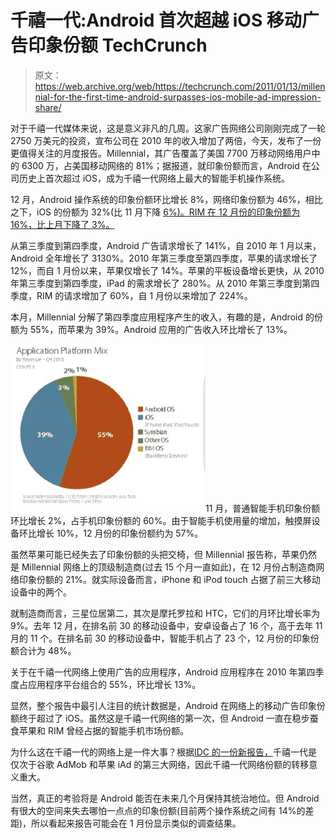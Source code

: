 # 千禧一代:Android 首次超越 iOS 移动广告印象份额 TechCrunch

> 原文：<https://web.archive.org/web/https://techcrunch.com/2011/01/13/millennial-for-the-first-time-android-surpasses-ios-mobile-ad-impression-share/>

对于千禧一代媒体来说，这是意义非凡的几周。这家广告网络公司刚刚完成了一轮 2750 万美元的投资，宣布公司在 2010 年的收入增加了两倍，今天，发布了一份更值得关注的月度报告。Millennial，其广告覆盖了美国 7700 万移动网络用户中的 6300 万，占美国移动网络的 81%；据报道，就印象份额而言，Android 在公司历史上首次超过 iOS，成为千禧一代网络上最大的智能手机操作系统。

12 月，Android 操作系统的印象份额环比增长 8%，网络印象份额为 46%，相比之下，iOS 的份额为 32%(比 11 月下降 [6%)。RIM 在 12 月份的印象份额为 16%，比上月下降了 3%。](https://web.archive.org/web/20230202234244/https://techcrunch.com/2010/12/14/millennial-android-and-ios-in-deadlock-again-for-monthly-smartphone-impression-share/)

从第三季度到第四季度，Android 广告请求增长了 141%，自 2010 年 1 月以来，Android 全年增长了 3130%。2010 年第三季度至第四季度，苹果的请求增长了 12%，而自 1 月份以来，苹果仅增长了 14%。苹果的平板设备增长更快，从 2010 年第三季度到第四季度，iPad 的需求增长了 280%。从 2010 年第三季度到第四季度，RIM 的请求增加了 60%，自 1 月份以来增加了 224%。

本月，Millennial 分解了第四季度应用程序产生的收入，有趣的是，Android 的份额为 55%，而苹果为 39%。Android 应用的广告收入环比增长了 13%。

![](img/f1f5c2b9cf7b6239ca3246a5b5ae283b.png)11 月，普通智能手机印象份额环比增长 2%，占手机印象份额的 60%。由于智能手机使用量的增加，触摸屏设备环比增长 10%，12 月份的印象份额约为 57%。

虽然苹果可能已经失去了印象份额的头把交椅，但 Millennial 报告称，苹果仍然是 Millennial 网络上的顶级制造商(过去 15 个月一直如此)，在 12 月份占制造商网络印象份额的 21%。就实际设备而言，iPhone 和 iPod touch 占据了前三大移动设备中的两个。

就制造商而言，三星位居第二，其次是摩托罗拉和 HTC，它们的月环比增长率为 9%。去年 12 月，在排名前 30 的移动设备中，安卓设备占了 16 个，高于去年 11 月的 11 个。在排名前 30 的移动设备中，智能手机占了 23 个，12 月份的印象份额合计为 48%。

关于在千禧一代网络上使用广告的应用程序，Android 应用程序在 2010 年第四季度占应用程序平台组合的 55%，环比增长 13%。

显然，整个报告中最引人注目的统计数据是，Android 在网络上的移动广告印象份额终于超过了 iOS。虽然这是千禧一代网络的第一次，但 Android 一直在稳步蚕食苹果和 RIM 曾经占据的智能手机市场份额。

为什么这在千禧一代的网络上是一件大事？根据[IDC 的一份新报告，](https://web.archive.org/web/20230202234244/http://www.businessweek.com/technology/content/dec2010/tc2010123_780712.htm)千禧一代是仅次于谷歌 AdMob 和苹果 iAd 的第三大网络，因此千禧一代网络份额的转移意义重大。

当然，真正的考验将是 Android 能否在未来几个月保持其统治地位。但 Android 有很大的空间来失去哪怕一点点的印象份额(目前两个操作系统之间有 14%的差距)，所以看起来报告可能会在 1 月份显示类似的调查结果。